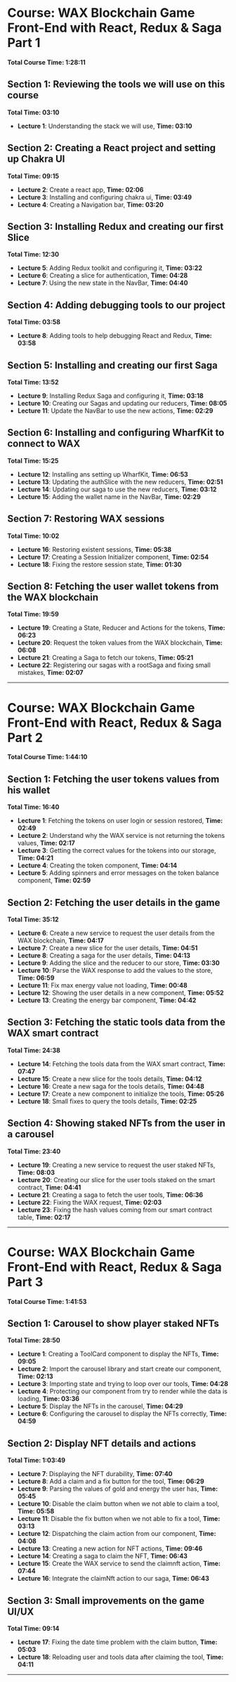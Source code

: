 # Course: WAX Blockchain Game Front-End with React, Redux & Saga Part 1

**Total Course Time: 1:28:11**

## Section 1: Reviewing the tools we will use on this course
**Total Time: 03:10**
- **Lecture 1**: Understanding the stack we will use, **Time: 03:10**

## Section 2: Creating a React project and setting up Chakra UI
**Total Time: 09:15**
- **Lecture 2**: Create a react app, **Time: 02:06**
- **Lecture 3**: Installing and configuring chakra ui, **Time: 03:49**
- **Lecture 4**: Creating a Navigation bar, **Time: 03:20**

## Section 3: Installing Redux and creating our first Slice
**Total Time: 12:30**
- **Lecture 5**: Adding Redux toolkit and configuring it, **Time: 03:22**
- **Lecture 6**: Creating a slice for authentication, **Time: 04:28**
- **Lecture 7**: Using the new state in the NavBar, **Time: 04:40**

## Section 4: Adding debugging tools to our project
**Total Time: 03:58**
- **Lecture 8**: Adding tools to help debugging React and Redux, **Time: 03:58**

## Section 5: Installing and creating our first Saga
**Total Time: 13:52**
- **Lecture 9**: Installing Redux Saga and configuring it, **Time: 03:18**
- **Lecture 10**: Creating our Sagas and updating our reducers, **Time: 08:05**
- **Lecture 11**: Update the NavBar to use the new actions, **Time: 02:29**

## Section 6: Installing and configuring WharfKit to connect to WAX
**Total Time: 15:25**
- **Lecture 12**: Installing ans setting up WharfKit, **Time: 06:53**
- **Lecture 13**: Updating the authSlice with the new reducers, **Time: 02:51**
- **Lecture 14**: Updating our saga to use the new reducers, **Time: 03:12**
- **Lecture 15**: Adding the wallet name in the NavBar, **Time: 02:29**

## Section 7: Restoring WAX sessions
**Total Time: 10:02**
- **Lecture 16**: Restoring existent sessions, **Time: 05:38**
- **Lecture 17**: Creating a Session Initializer component, **Time: 02:54**
- **Lecture 18**: Fixing the restore session state, **Time: 01:30**

## Section 8: Fetching the user wallet tokens from the WAX blockchain
**Total Time: 19:59**
- **Lecture 19**: Creating a State, Reducer and Actions for the tokens, **Time: 06:23**
- **Lecture 20**: Request the token values from the WAX blockchain, **Time: 06:08**
- **Lecture 21**: Creating a Saga to fetch our tokens, **Time: 05:21**
- **Lecture 22**: Registering our sagas with a rootSaga and fixing small mistakes, **Time: 02:07**

--- 

# Course: WAX Blockchain Game Front-End with React, Redux & Saga Part 2

**Total Course Time: 1:44:10**

## Section 1: Fetching the user tokens values from his wallet
**Total Time: 16:40**
- **Lecture 1**: Fetching the tokens on user login or session restored, **Time: 02:49**
- **Lecture 2**: Understand why the WAX service is not returning the tokens values, **Time: 02:17**
- **Lecture 3**: Getting the correct values for the tokens into our storage, **Time: 04:21**
- **Lecture 4**: Creating the token component, **Time: 04:14**
- **Lecture 5**: Adding spinners and error messages on the token balance component, **Time: 02:59**

## Section 2: Fetching the user details in the game
**Total Time: 35:12**
- **Lecture 6**: Create a new service to request the user details from the WAX blockchain, **Time: 04:17**
- **Lecture 7**: Create a new slice for the user details, **Time: 04:51**
- **Lecture 8**: Creating a saga for the user details, **Time: 04:13**
- **Lecture 9**: Adding the slice and the reducer to our store, **Time: 03:30**
- **Lecture 10**: Parse the WAX response to add the values to the store, **Time: 06:59**
- **Lecture 11**: Fix max energy value not loading, **Time: 00:48**
- **Lecture 12**: Showing the user details in a new component, **Time: 05:52**
- **Lecture 13**: Creating the energy bar component, **Time: 04:42**

## Section 3: Fetching the static tools data from the WAX smart contract
**Total Time: 24:38**
- **Lecture 14**: Fetching the tools data from the WAX smart contract, **Time: 07:47**
- **Lecture 15**: Create a new slice for the tools details, **Time: 04:12**
- **Lecture 16**: Create a new saga for the tools details, **Time: 04:48**
- **Lecture 17**: Create a new component to initialize the tools, **Time: 05:26**
- **Lecture 18**: Small fixes to query the tools details, **Time: 02:25**

## Section 4: Showing staked NFTs from the user in a carousel
**Total Time: 23:40**
- **Lecture 19**: Creating a new service to request the user staked NFTs, **Time: 08:03**
- **Lecture 20**: Creating our slice for the user tools staked on the smart contract, **Time: 04:41**
- **Lecture 21**: Creating a saga to fetch the user tools, **Time: 06:36**
- **Lecture 22**: Fixing the WAX request, **Time: 02:03**
- **Lecture 23**: Fixing the hash values coming from our smart contract table, **Time: 02:17**

---


# Course: WAX Blockchain Game Front-End with React, Redux & Saga Part 3

**Total Course Time: 1:41:53**

## Section 1: Carousel to show player staked NFTs
**Total Time: 28:50**
- **Lecture 1**: Creating a ToolCard component to display the NFTs, **Time: 09:05**
- **Lecture 2**: Import the carousel library and start create our component, **Time: 02:13**
- **Lecture 3**: Importing state and trying to loop over our tools, **Time: 04:28**
- **Lecture 4**: Protecting our component from try to render while the data is loading, **Time: 03:36**
- **Lecture 5**: Display the NFTs in the carousel, **Time: 04:29**
- **Lecture 6**: Configuring the carousel to display the NFTs correctly, **Time: 04:59**

## Section 2: Display NFT details and actions
**Total Time: 1:03:49**
- **Lecture 7**: Displaying the NFT durability, **Time: 07:40**
- **Lecture 8**: Add a claim and a fix button for the tool, **Time: 06:29**
- **Lecture 9**: Parsing the values of gold and energy the user has, **Time: 05:45**
- **Lecture 10**: Disable the claim button when we not able to claim a tool, **Time: 05:58**
- **Lecture 11**: Disable the fix button when we not able to fix a tool, **Time: 03:13**
- **Lecture 12**: Dispatching the claim action from our component, **Time: 04:08**
- **Lecture 13**: Creating a new action for NFT actions, **Time: 09:46**
- **Lecture 14**: Creating a saga to claim the NFT, **Time: 06:43**
- **Lecture 15**: Create the WAX service to send the claimnft action, **Time: 07:44**
- **Lecture 16**: Integrate the claimNft action to our saga, **Time: 06:43**

## Section 3: Small improvements on the game UI/UX
**Total Time: 09:14**
- **Lecture 17**: Fixing the date time problem with the claim button, **Time: 05:03**
- **Lecture 18**: Reloading user and tools data after claiming the tool, **Time: 04:11**

---